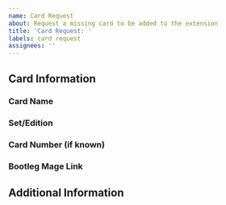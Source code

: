```yaml
---
name: Card Request
about: Request a missing card to be added to the extension
title: 'Card Request: '
labels: card request
assignees: ''
---
```


## Card Information

### Card Name
<!-- The full name of the card -->

### Set/Edition
<!-- The set or edition the card belongs to -->

### Card Number (if known)
<!-- The collector number of the card -->

### Bootleg Mage Link
<!-- Link to the card on Bootleg Mage (if available) -->

## Additional Information
<!-- Any other relevant details about this card -->